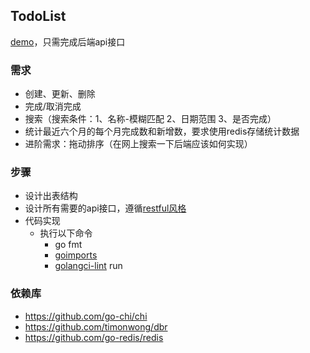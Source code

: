 ## TodoList
[demo](http://www.todolist.cn)，只需完成后端api接口

### 需求
- 创建、更新、删除
- 完成/取消完成
- 搜索（搜索条件：1、名称-模糊匹配 2、日期范围 3、是否完成）
- 统计最近六个月的每个月完成数和新增数，要求使用redis存储统计数据
- 进阶需求：拖动排序（在网上搜索一下后端应该如何实现）

### 步骤
- 设计出表结构
- 设计所有需要的api接口，遵循[restful风格](http://www.ruanyifeng.com/blog/2014/05/restful_api.html)
- 代码实现
    + 执行以下命令
        - go fmt
        - [goimports](https://pkg.go.dev/golang.org/x/tools/cmd/goimports)
        - [golangci-lint](https://golangci-lint.run/) run

### 依赖库
- https://github.com/go-chi/chi
- https://github.com/timonwong/dbr
- https://github.com/go-redis/redis
